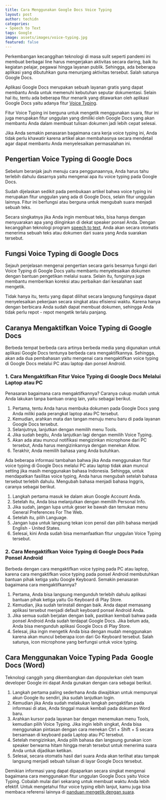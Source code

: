 ```yaml
---
title: Cara Menggunakan Google Docs Voice Typing
layout: post
author: techidn
categories: 
- Speech to Text
tags: Google
image: assets/images/voice-typing.jpg
featured: false
---
```


Perkembangan kecanggihan teknologi di masa sulit seperti pandemi ini membuat berbagai line harus mengerjakan aktivitas secara daring, baik itu kegiatan pelajar, pegawai hingga layanan publik. Sehingga, ada beberapa aplikasi yang dibutuhkan guna menunjang aktivitas tersebut. Salah satunya Google Docs.

Aplikasi Google Docs merupakan sebuah layanan gratis yang dapat membantu Anda untuk memenuhi kebutuhan seputar dokumentasi. Selain hal itu, tentu ada beberapa fitur menarik yang ditawarkan oleh aplikasi Google Docs yaitu adanya fitur [Voice Typing]().

Fitur Voice Typing ini berguna untuk mengetik menggunakan suara, fitur ini juga merupakan fitur unggulan yang dimiliki oleh Google Docs yang akan membantu Anda dalam membuat tulisan dokumen jadi lebih cepat selesai.

Jika Anda semakin penasaran bagaimana cara kerja voice typing ini, Anda tidak perlu khawatir karena artikel akan membahasnya secara mendetail agar dapat membantu Anda menyelesaikan permasalahan ini.

## Pengertian Voice Typing di Google Docs
Sebelum beranjak jauh menuju cara penggunaannya, Anda harus tahu terlebih dahulu dasarnya yaitu mengenai apa itu voice typing pada Google Docs.

Sudah dijelaskan sedikit pada pembukaan artikel bahwa voice typing ini merupakan fitur unggulan yang ada di Google Docs, selain fitur unggulan lainnya. Fitur ini berfungsi atau berguna untuk mengubah suara menjadi sebuah teks.

Secara singkatnya jika Anda ingin membuat teks, bisa hanya dengan menyuarakan apa yang diinginkan di dekat speaker ponsel Anda. Dengan kecanggihan teknologi program [speech to text](https://www.dmo.or.id/7-aplikasi-terbaik-translate-suara-ke-teks/), Anda akan secara otomatis menerima sebuah teks atau dokumen dari suara yang Anda suarakan tersebut.

## Fungsi Voice Typing di Google Docs
Sejauh penjelasan mengenai pengertian secara garis besarnya fungsi dari Voice Typing di Google Docs yaitu membantu menyelesaikan dokumen dengan bantuan pengetikan melalui suara. Selain itu, fungsinya juga membantu memberikan koreksi atau perbaikan dari kesalahan saat mengetik.

Tidak hanya itu, tentu yang dapat dilihat secara langsung fungsinya dapat menyelesaikan pekerjaan secara singkat atau efisiensi waktu. Karena hanya dengan berbicara Anda sudah dapat membuat dokumen, sehingga Anda tidak perlu repot - repot mengetik terlalu panjang.

## Caranya Mengaktifkan Voice Typing di Google Docs
Berbeda tempat berbeda cara artinya berbeda media yang digunakan untuk aplikasi Google Docs tentunya berbeda cara mengaktifkannya. Sehingga, akan ada dua pembahasan yaitu mengenai cara mengaktifkan voice typing di Google Docs melalui PC atau laptop dan ponsel Android.

### 1. Cara Mengaktifkan Fitur Voice Typing di Google Docs Melalui Laptop atau PC
Penasaran bagaimana cara mengaktifkannya? Caranya cukup mudah untuk Anda lakukan tanpa bantuan orang lain, yaitu sebagai berikut.

1. Pertama, tentu Anda harus membuka dokumen pada Google Docs yang Anda miliki pada perangkat laptop atau PC tersebut.
2. Kemudian, arahkan mata dan tangan menuju menu baru di pada layanan Google Docs tersebut.
3. Selanjutnya, lanjutkan dengan memilih menu Tools.
4. Jika sudah begitu, Anda lanjutkan lagi dengan memilih Voice Typing.
5. Akan ada atau muncul notifikasi mengizinkan microphone dari PC tersebut, Anda harus mengizinkannya dengan menekan Allow.
6. Terakhir, Anda memilih bahasa yang Anda butuhkan.

Ada beberapa informasi tambahan bahwa jika Anda menggunakan fitur voice typing di Google Docs melalui PC atau laptop tidak akan muncul setting jika masih menggunakan bahasa Indonesia. Sehingga, untuk mendapatkan fasilitas voice typing, Anda harus mengubah setelah bahasa tersebut terlebih dahulu. Mengubah bahasa menjadi bahasa Inggris, caranya sebagai berikut.

1. Langkah pertama masuk ke dalam akun Google Account Anda.
2. Setelah itu, Anda bisa melanjutkan dengan memilih Personal Info.
3. Jika sudah, jangan lupa untuk geser ke bawah dan temukan menu General Preferences For The Web.
4. Setelah itu, pilih Language.
5. Jangan lupa untuk langsung tekan icon pensil dan pilih bahasa menjadi English - United States.
6. Selesai, kini Anda sudah bisa memanfaatkan fitur unggulan Voice Typing tersebut.

### 2. Cara Mengaktifkan Voice Typing di Google Docs Pada Ponsel Android
Berbeda dengan cara mengaktifkan voice typing pada PC atau laptop, karena cara mengaktifkan voice typing pada ponsel Android membutuhkan bantuan pihak ketiga yaitu Google Keyboard. Semakin penasaran bagaimana cara mengaktifkannya?

1. Pertama, Anda bisa langsung mengunduh terlebih dahulu aplikasi bantuan pihak ketiga yaitu Go Keyboard di Play Store.
2. Kemudian, jika sudah terinstall dengan baik. Anda dapat memasang aplikasi tersebut menjadi default keyboard ponsel Android Anda.
3. Jika semua sudah berjalan dengan baik, pastikan kembali bahwa pada ponsel Android Anda sudah terdapat Google Docs. Jika belum ada, Anda bisa mengunduh aplikasi Google Docs di Play Store.
4. Selesai, jika ingin mengetik Anda bisa dengan mudah menggunakan karena akan muncul beberapa icon dari Go Keyboard tersebut. Salah satunya, icon microphone yang berfungsi untuk voice typing.

## Cara Menggunakan Voice Typing Pada  Google Docs (Word)
Teknologi canggih yang dikembangkan dan dipopulerkan oleh team developer Google ini dapat Anda gunakan dengan cara sebagai berikut.

1. Langkah pertama paling sederhana Anda diwajibkan untuk mempunyai akun Google itu sendiri, jika sudah lanjutkan login.
2. Kemudian jika Anda sudah melakukan langkah pengaktifan pada informasi di atas, Anda tinggal masuk kembali pada dokumen Word baru.
3. Arahkan kursor pada layanan bar dengan menemukan menu Tools, kemudian pilih Voice Typing. Jika ingin lebih singkat, Anda bisa menggunakan pintasan dengan cara menekan Ctrl + Shift + S secara bersamaan di keyboard pada Laptop atau PC tersebut.
4. Setelah mengizinkan, Anda pilih bahasa dan langsung gunakan icon speaker berwarna hitam hingga merah tersebut untuk menerima suara Anda untuk dijadikan ketikan.
5. Selesai, secara otomatis hasil dari suara Anda akan terlihat atau tampak langsung menjadi sebuah tulisan di layar Google Docs tersebut.

Demikian informasi yang dapat dipaparkan secara singkat mengenai bagaimana cara menggunakan fitur unggulan Google Docs yaitu Voice Typing. Cobalah mulai dari sekarang untuk membuat waktu Anda lebih efektif. Untuk mengetahui fitur voice typing elbih lanjut, kamu juga bisa membaca referensi lainnya di [panduan mengetik dengan suara](https://whitepaper.co.id/cara-mengetik-dengan-suara-di-google-docs/).
